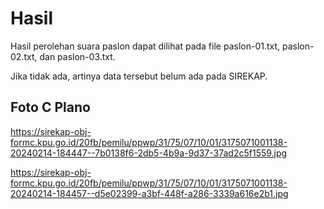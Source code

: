 # Hasil

Hasil perolehan suara paslon dapat dilihat pada file paslon-01.txt, paslon-02.txt, dan paslon-03.txt.

Jika tidak ada, artinya data tersebut belum ada pada SIREKAP.

## Foto C Plano

https://sirekap-obj-formc.kpu.go.id/20fb/pemilu/ppwp/31/75/07/10/01/3175071001138-20240214-184447--7b0138f6-2db5-4b9a-9d37-37ad2c5f1559.jpg

https://sirekap-obj-formc.kpu.go.id/20fb/pemilu/ppwp/31/75/07/10/01/3175071001138-20240214-184457--d5e02399-a3bf-448f-a286-3339a616e2b1.jpg
